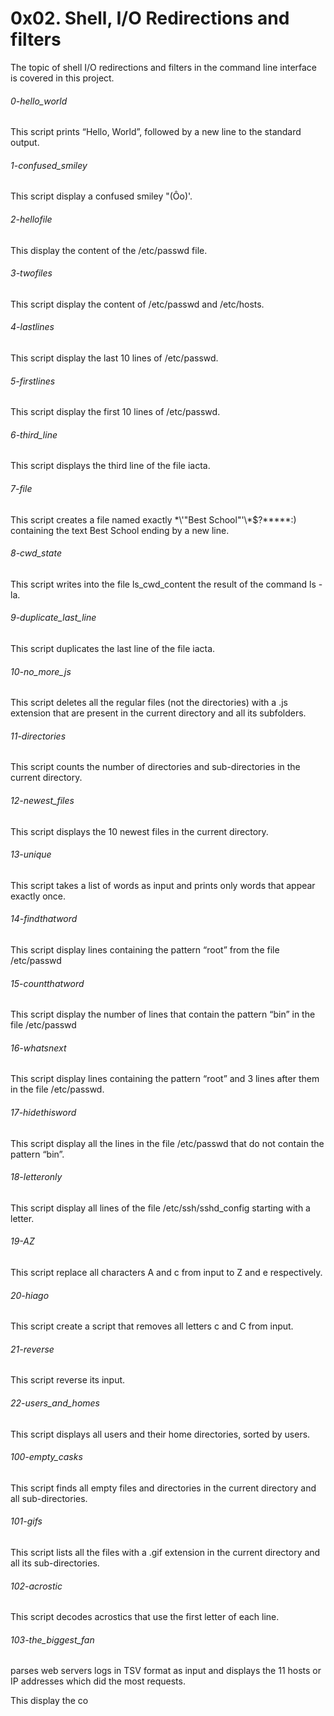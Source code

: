 # 0x02. Shell, I/O Redirections and filters
The topic of shell I/O redirections and filters in the command line interface is covered in this project.
###### 0-hello_world
This script prints “Hello, World”, followed by a new line to the standard output.
###### 1-confused_smiley
This script display a confused smiley "(Ôo)'.
###### 2-hellofile
This display the content of the /etc/passwd file.
###### 3-twofiles
This script display the content of /etc/passwd and /etc/hosts.
###### 4-lastlines
This script display the last 10 lines of /etc/passwd.
###### 5-firstlines
This script display the first 10 lines of /etc/passwd.
###### 6-third_line
This script displays the third line of the file iacta.
###### 7-file 
This script creates a file named exactly \*\\'"Best School"\'\\*$\?\*\*\*\*\*:) containing the text Best School ending by a new line.
###### 8-cwd_state
This script writes into the file ls_cwd_content the result of the command ls -la.
###### 9-duplicate_last_line
This script duplicates the last line of the file iacta.
###### 10-no_more_js
This script deletes all the regular files (not the directories) with a .js extension that are present in the current directory and all its subfolders.
###### 11-directories
This script counts the number of directories and sub-directories in the current directory.
###### 12-newest_files
This script displays the 10 newest files in the current directory.
###### 13-unique
This script takes a list of words as input and prints only words that appear exactly once.
###### 14-findthatword
This script display lines containing the pattern “root” from the file /etc/passwd
###### 15-countthatword
This script display the number of lines that contain the pattern “bin” in the file /etc/passwd
###### 16-whatsnext
This script display lines containing the pattern “root” and 3 lines after them in the file /etc/passwd.
###### 17-hidethisword
This script display all the lines in the file /etc/passwd that do not contain the pattern “bin”.
###### 18-letteronly
This script display all lines of the file /etc/ssh/sshd_config starting with a letter.
###### 19-AZ
This script replace all characters A and c from input to Z and e respectively.
###### 20-hiago
This script create a script that removes all letters c and C from input.
###### 21-reverse
This script reverse its input.
###### 22-users_and_homes
This script displays all users and their home directories, sorted by users.
###### 100-empty_casks
This script finds all empty files and directories in the current directory and all sub-directories.
###### 101-gifs
This script lists all the files with a .gif extension in the current directory and all its sub-directories.
###### 102-acrostic
This script decodes acrostics that use the first letter of each line.
###### 103-the_biggest_fan
parses web servers logs in TSV format as input and displays the 11 hosts or IP addresses which did the most requests.

This display the co
